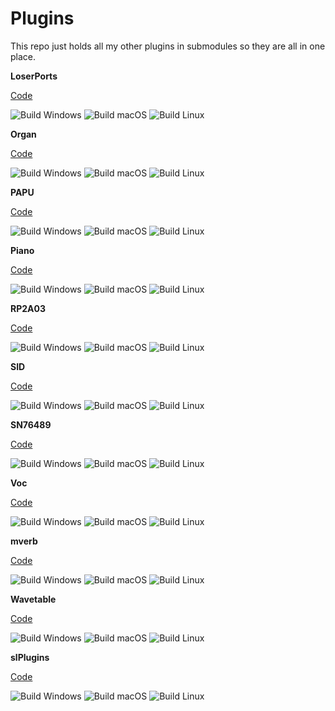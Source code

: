 # Plugins

This repo just holds all my other plugins in submodules so they are all in one place.

**LoserPorts**

[Code](https://github.com/FigBug/LoserPorts)

![Build Windows](https://github.com/FigBug/LoserPorts/workflows/Build%20Windows/badge.svg "Build Windows") ![Build macOS](https://github.com/FigBug/LoserPorts/workflows/Build%20macOS/badge.svg "Build macOS") ![Build Linux](https://github.com/FigBug/LoserPorts/workflows/Build%20Linux/badge.svg "Build Linux")

**Organ**

[Code](https://github.com/FigBug/Organ)

![Build Windows](https://github.com/FigBug/Organ/workflows/Build%20Windows/badge.svg "Build Windows") ![Build macOS](https://github.com/FigBug/Organ/workflows/Build%20macOS/badge.svg "Build macOS") ![Build Linux](https://github.com/FigBug/Organ/workflows/Build%20Linux/badge.svg "Build Linux")

**PAPU**

[Code](https://github.com/FigBug/PAPU)

![Build Windows](https://github.com/FigBug/PAPU/workflows/Build%20Windows/badge.svg "Build Windows") ![Build macOS](https://github.com/FigBug/PAPU/workflows/Build%20macOS/badge.svg "Build macOS") ![Build Linux](https://github.com/FigBug/PAPU/workflows/Build%20Linux/badge.svg "Build Linux")

**Piano**

[Code](https://github.com/FigBug/Piano)

![Build Windows](https://github.com/FigBug/Piano/workflows/Build%20Windows/badge.svg "Build Windows") ![Build macOS](https://github.com/FigBug/Piano/workflows/Build%20macOS/badge.svg "Build macOS") ![Build Linux](https://github.com/FigBug/Piano/workflows/Build%20Linux/badge.svg "Build Linux")

**RP2A03**

[Code](https://github.com/FigBug/RP2A03)

![Build Windows](https://github.com/FigBug/RP2A03/workflows/Build%20Windows/badge.svg "Build Windows") ![Build macOS](https://github.com/FigBug/RP2A03/workflows/Build%20macOS/badge.svg "Build macOS") ![Build Linux](https://github.com/FigBug/RP2A03/workflows/Build%20Linux/badge.svg "Build Linux")

**SID**

[Code](https://github.com/FigBug/SID)

![Build Windows](https://github.com/FigBug/SID/workflows/Build%20Windows/badge.svg "Build Windows") ![Build macOS](https://github.com/FigBug/SID/workflows/Build%20macOS/badge.svg "Build macOS") ![Build Linux](https://github.com/FigBug/SID/workflows/Build%20Linux/badge.svg "Build Linux")

**SN76489**

[Code](https://github.com/FigBug/SN76489)

![Build Windows](https://github.com/FigBug/SN76489/workflows/Build%20Windows/badge.svg "Build Windows") ![Build macOS](https://github.com/FigBug/SN76489/workflows/Build%20macOS/badge.svg "Build macOS") ![Build Linux](https://github.com/FigBug/SN76489/workflows/Build%20Linux/badge.svg "Build Linux")

**Voc**

[Code](https://github.com/FigBug/Voc)

![Build Windows](https://github.com/FigBug/Voc/workflows/Build%20Windows/badge.svg "Build Windows") ![Build macOS](https://github.com/FigBug/Voc/workflows/Build%20macOS/badge.svg "Build macOS") ![Build Linux](https://github.com/FigBug/Voc/workflows/Build%20Linux/badge.svg "Build Linux")

**mverb**

[Code](https://github.com/FigBug/mverb)

![Build Windows](https://github.com/FigBug/mverb/workflows/Build%20Windows/badge.svg "Build Windows") ![Build macOS](https://github.com/FigBug/mverb/workflows/Build%20macOS/badge.svg "Build macOS") ![Build Linux](https://github.com/FigBug/mverb/workflows/Build%20Linux/badge.svg "Build Linux")

**Wavetable**

[Code](https://github.com/FigBug/Wavetable)

![Build Windows](https://github.com/FigBug/Wavetable/workflows/Build%20Windows/badge.svg "Build Windows") ![Build macOS](https://github.com/FigBug/Wavetable/workflows/Build%20macOS/badge.svg "Build macOS") ![Build Linux](https://github.com/FigBug/Wavetable/workflows/Build%20Linux/badge.svg "Build Linux")

**slPlugins**

[Code](https://github.com/FigBug/slPlugins)

![Build Windows](https://github.com/FigBug/slPlugins/workflows/Build%20Windows/badge.svg "Build Windows") ![Build macOS](https://github.com/FigBug/slPlugins/workflows/Build%20macOS/badge.svg "Build macOS") ![Build Linux](https://github.com/FigBug/slPlugins/workflows/Build%20Linux/badge.svg "Build Linux")
